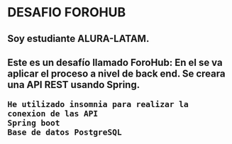 <h1>DESAFIO FOROHUB</h1>


<h2>Soy estudiante ALURA-LATAM.</h2>


<h2>Este es un desafío llamado ForoHub: En el se va aplicar el proceso a nivel de back end. Se creara una API REST usando Spring.

    He utilizado insomnia para realizar la conexion de las API
    Spring boot
    Base de datos PostgreSQL




</h2>

